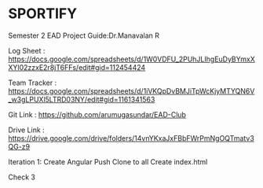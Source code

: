 # SPORTIFY
Semester 2 EAD Project
Guide:Dr.Manavalan R

Log Sheet : https://docs.google.com/spreadsheets/d/1W0VDFU_2PUhJLIhgEuDyBYmxXXYl02zzxE2r8jT6FFs/edit#gid=112454424

Team Tracker : https://docs.google.com/spreadsheets/d/1iVKQpDvBMJiTpWcKjyMTYQN6V_w3gLPUXl5LTRD03NY/edit#gid=1161341563

Git Link : https://github.com/arumugasundar/EAD-Club 

Drive Link : https://drive.google.com/drive/folders/14vnYKxaJxFBbFWrPmNgOQTmatv3QG-z9

Iteration 1:
    Create Angular
    Push
    Clone to all
    Create index.html

Check 3

